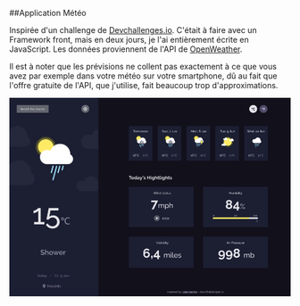 
##Application Météo


Inspirée d'un challenge de <a href="http://devchallenges.io" target="_blank">Devchallenges.io</a>. C'était à faire
avec un Framework front, mais en deux jours, je l'ai entièrement écrite en JavaScript. Les données proviennent de l'API de <a href ="https://openweathermap.org">OpenWeather</a>. 

Il est à noter que les prévisions ne collent pas exactement à ce que vous avez par exemple dans votre météo sur votre smartphone, dû au fait que l'offre gratuite de l'API, que j'utilise, fait beaucoup trop d'approximations.</a>  

<a href = "https://yousoumar.github.io/js-weather-app/"><img src = "images/screenshot.png"></img></a>
  

